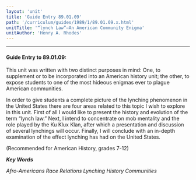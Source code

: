 ```yaml
---
layout: 'unit'
title: 'Guide Entry 89.01.09'
path: '/curriculum/guides/1989/1/89.01.09.x.html'
unitTitle: '“lynch Law”—An American Community Enigma'
unitAuthor: 'Henry A. Rhodes'
---
```


<body>
<hr/>
 <h4>
  Guide Entry to 89.01.09:
 </h4>
 This unit was written with two distinct purposes in mind: One, to supplement or to be incorporated into an American history unit; the other, to expose students to one of the most hideous enigmas ever to plague American communities.
 <p>
  In order to give students a complete picture of the lynching phenomenon in the United States there are four areas related to this topic I wish to explore in this unit. First of all I would like to present the history and evolution of the term “lynch law.” Next, I intend to concentrate on mob mentality and the role played by the Ku Klux Klan, after which a presentation and discussion of several lynchings will occur. Finally, I will conclude with an in-depth examination of the effect lynching has had on the United States.
 </p>
 <p>
  (Recommended for American History, grades 7-12)
 </p>
<p>
  <b>
   <i>
    Key Words
   </i>
  </b>
  <br/>
 </p>
 <p>
  <i>
   Afro-Americans Race Relations Lynching History Communities
  </i>
 </p>

</body>
